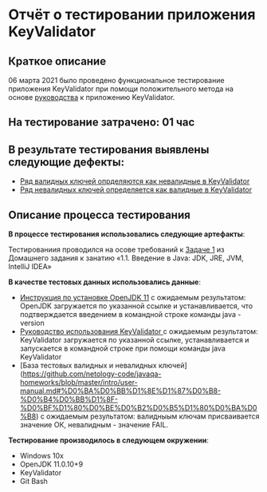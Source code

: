 # **Отчёт о тестировании приложения KeyValidator**

## **Краткое описание**
06 марта 2021 было проведено функциональное тестирование приложения KeyValidator при помощи положительного метода на основе [руководства](https://github.com/netology-code/javaqa-homeworks/blob/master/intro/user-manual.md#%D0%BA%D0%BB%D1%8E%D1%87%D0%B8-%D0%B4%D0%BB%D1%8F-%D0%BF%D1%80%D0%BE%D0%B2%D0%B5%D1%80%D0%BA%D0%B8) к приложению KeyValidator.

## **На тестирование затрачено**: 01 час

## **В результате тестирования выявлены следующие дефекты**:

* [Ряд валидных ключей опрделяются как невалидные в KeyValidator](https://github.com/maxim-valov/KeyValidator/issues/1#issue-823769506)
* [Ряд невалидных ключей определяется как валидные в KeyValidator](https://github.com/maxim-valov/KeyValidator/issues/2#issue-823771208)

## **Описание процесса тестирования**

**В процессе тестирования использовались следующие артефакты**:

Тестированиия проводился на осове требований к [Задаче 1](https://github.com/netology-code/javaqa-homeworks/tree/master/intro#%D0%B7%D0%B0%D0%B4%D0%B0%D1%87%D0%B0-1---keyvalidator) из Домашнего задания к занатию «1.1. Введение в Java: JDK, JRE, JVM, IntelliJ IDEA»


**В качестве тестовых данных использовались данные**:

* [Инструкция по установке OpenJDK 11](https://github.com/netology-code/javaqa-homeworks/blob/master/intro/openjdk11-manual.md) с ожидаемым результатом: OpenJDK загружается по указанной ссылке и устанавливается, что подтверждается введением в командной строке команды java -version
* [Руководство использования KeyValidator ](https://github.com/netology-code/javaqa-homeworks/blob/master/intro/user-manual.md)  c ожидаемым результатом: KeyValidator загружается по указанной ссылке, устанавливается и запускается в командной строке при помощи команды java KeyValidator
* [База тестовых валидных и невалидных ключей] (https://github.com/netology-code/javaqa-homeworks/blob/master/intro/user-manual.md#%D0%BA%D0%BB%D1%8E%D1%87%D0%B8-%D0%B4%D0%BB%D1%8F-%D0%BF%D1%80%D0%BE%D0%B2%D0%B5%D1%80%D0%BA%D0%B8) c ожидаемым результатом: валидныым ключам присваивается значение ОК, невалидным - значение FAIL.


**Тестирование производилось в следующем окружении**:

* Windows 10x
* OpenJDK 11.0.10+9
* KeyValidator
* Git Bash